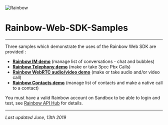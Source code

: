 ![Rainbow](images/logo_rainbow.png)

# Rainbow-Web-SDK-Samples
---

Three samples which demonstrate the uses of the Rainbow Web SDK are provided :

- **[Rainbow IM demo](SDKAngularSample)** (manage list of conversations - chat and bubbles)
- **[Rainbow Telephony demo](SDKTelephonyAngularSample)** (make or take 3pcc Pbx Calls)
- **[Rainbow WebRTC audio/video demo](SDKAudioVideoAngularSample)** (make or take audio and/or video call)
- **[Rainbow Contacts demo](SDKSearchAngularSample)** (manage list of contacts and make a native call to a contact)

You must have a valid Rainbow account on Sandbox to be able to login and test, see [Rainbow API Hub](https://hub.openrainbow.com/#/documentation/doc/hub/developer-sandboxed-platform) for details.

---
_Last updated June, 13th 2019_
